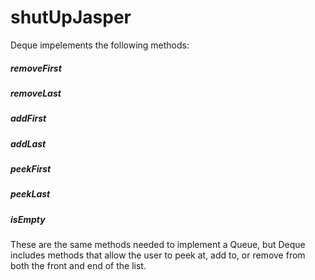 # shutUpJasper

Deque impelements the following methods:

##### removeFirst
##### removeLast
##### addFirst
##### addLast
##### peekFirst
##### peekLast
##### isEmpty

These are the same methods needed to implement a Queue, but Deque includes methods that allow the user to peek at, add to, or remove from both the front and end of the list.